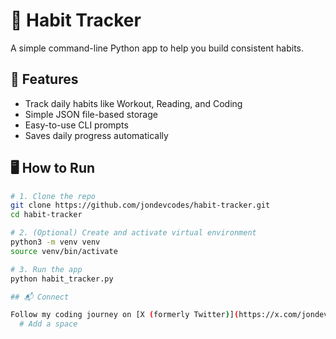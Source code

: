 # 🧠 Habit Tracker

A simple command-line Python app to help you build consistent habits.

## 🚀 Features

- Track daily habits like Workout, Reading, and Coding
- Simple JSON file-based storage
- Easy-to-use CLI prompts
- Saves daily progress automatically

## 🖥️ How to Run

```bash
# 1. Clone the repo
git clone https://github.com/jondevcodes/habit-tracker.git
cd habit-tracker

# 2. (Optional) Create and activate virtual environment
python3 -m venv venv
source venv/bin/activate

# 3. Run the app
python habit_tracker.py

## 📬 Connect

Follow my coding journey on [X (formerly Twitter)](https://x.com/jondevcodes) — drop a ⭐ if this repo helps!
  # Add a space
